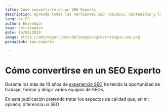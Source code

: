```yaml
---
title: Cómo convertirte en un SEO Experto
description: Aprende todas las vertientes SEO (técnico, contenidos y linking) y domínalas como un experto
lang: es_ES
author: Emirodgar
tags: estrategico
date: 14/08/2019
image: https://emirodgar.com/cdn/images/og/estrategia-seo.png
permalink: seo-experto

---
```


# Cómo convertirse en un SEO Experto

Durante los más de 10 años de [experiencia SEO](/experiencia-seo) he tenido la oportunidad de trabajar, formar y dirigir varios equipos de SEOs.

En esta publicación pretendo tratar los aspectos de calidad que, en mi opinión, diferencia un SEO 
<!--stackedit_data:
eyJoaXN0b3J5IjpbLTY3NzY2MDM2OCwyNzkyNjY3NjJdfQ==
-->